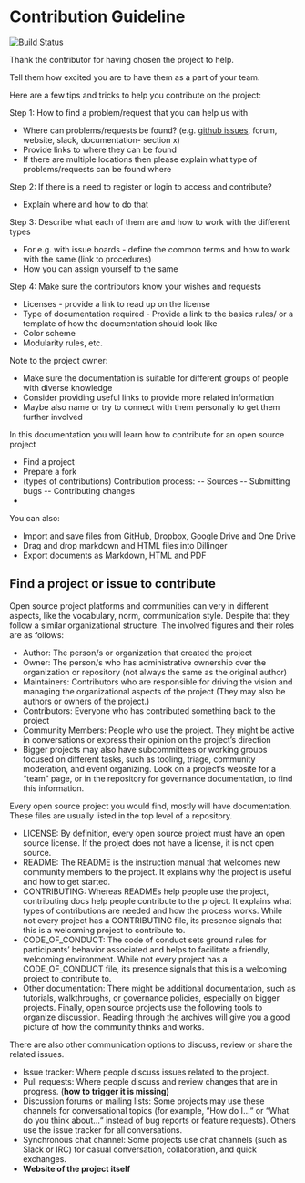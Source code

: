 # Contribution Guideline

[![Build Status](https://travis-ci.org/joemccann/dillinger.svg?branch=master)](https://travis-ci.org/joemccann/dillinger)

Thank the contributor for having chosen the project to help.

Tell them how excited you are to have them as a part of your team.

Here are a few tips and tricks to help you contribute on the project:

Step 1: How to find a problem/request that you can help us with
- Where can problems/requests be found? (e.g. [github issues](https://github.com/OPEN-NEXT/wp3_pub/blob/master/T3.2/Documentation%20%26%20Guidelines/Contributing%20through%20forks), forum, website, slack, documentation- section x)
- Provide links to where they can be found
- If there are multiple locations then please explain what type of problems/requests can be found where

Step 2: If there is a need to register or login to access and contribute?
- Explain where and how to do that

Step 3: Describe what each of them are and how to work with the different types 
- For e.g. with issue boards - define the common terms and how to work with the same (link to procedures)
- How you can assign yourself to the same

Step 4: Make sure the contributors know your wishes and requests
- Licenses - provide a link to read up on the license
- Type of documentation required - Provide a link to the basics rules/ or a template of how the documentation should look like
- Color scheme 
- Modularity rules, etc.

Note to the project owner:
- Make sure the documentation is suitable for different groups of people with diverse knowledge
- Consider providing useful links to provide more related information 
- Maybe also name or try to connect with them personally to get them further involved


In this documentation you will learn how to contribute for an open source project

* Find a project
* Prepare a fork
* (types of contributions) Contribution process: -- Sources -- Submitting bugs -- Contributing changes
* 

You can also:

* Import and save files from GitHub, Dropbox, Google Drive and One Drive
* Drag and drop markdown and HTML files into Dillinger
* Export documents as Markdown, HTML and PDF


## Find a project or issue to contribute

Open source project platforms and communities can very in different aspects, like the vocabulary, norm, communication style. Despite that they follow a similar organizational structure. The involved figures and their roles are as follows:

* Author: The person/s or organization that created the project
* Owner: The person/s who has administrative ownership over the organization or repository (not always the same as the original author)
* Maintainers: Contributors who are responsible for driving the vision and managing the organizational aspects of the project (They may also be authors or owners of the project.)
* Contributors: Everyone who has contributed something back to the project
* Community Members: People who use the project. They might be active in conversations or express their opinion on the project’s direction
* Bigger projects may also have subcommittees or working groups focused on different tasks, such as tooling, triage, community moderation, and event organizing. Look on a project’s website for a “team” page, or in the repository for governance documentation, to find this information.

Every open source project you would find, mostly will have documentation. These files are usually listed in the top level of a repository.

* LICENSE: By definition, every open source project must have an open source license. If the project does not have a license, it is not open source.
* README: The README is the instruction manual that welcomes new community members to the project. It explains why the project is useful and how to get started.
* CONTRIBUTING: Whereas READMEs help people use the project, contributing docs help people contribute to the project. It explains what types of contributions are needed and how the process works. While not every project has a CONTRIBUTING file, its presence signals that this is a welcoming project to contribute to.
* CODE_OF_CONDUCT: The code of conduct sets ground rules for participants’ behavior associated and helps to facilitate a friendly, welcoming environment. While not every project has a CODE_OF_CONDUCT file, its presence signals that this is a welcoming project to contribute to.
* Other documentation: There might be additional documentation, such as tutorials, walkthroughs, or governance policies, especially on bigger projects. Finally, open source projects use the following tools to organize discussion. Reading through the archives will give you a good picture of how the community thinks and works.

There are also other communication options to discuss, review or share the related issues.

* Issue tracker: Where people discuss issues related to the project.
* Pull requests: Where people discuss and review changes that are in progress. (**how to trigger it is missing)**
* Discussion forums or mailing lists: Some projects may use these channels for conversational topics (for example, “How do I…“ or “What do you think about…“ instead of bug reports or feature requests). Others use the issue tracker for all conversations.
* Synchronous chat channel: Some projects use chat channels (such as Slack or IRC) for casual conversation, collaboration, and quick exchanges.
* **Website of the project itself**

